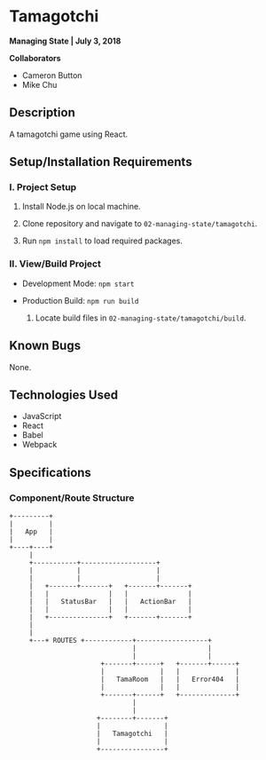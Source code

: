 # Tamagotchi

**Managing State | July 3, 2018**

**Collaborators**

- Cameron Button
- Mike Chu

## Description

A tamagotchi game using React.

## Setup/Installation Requirements

### I. Project Setup

1. Install Node.js on local machine.

2. Clone repository and navigate to `02-managing-state/tamagotchi`.

3. Run `npm install` to load required packages.

### II. View/Build Project

- Development Mode: `npm start`

- Production Build: `npm run build`

  1. Locate build files in `02-managing-state/tamagotchi/build`.

## Known Bugs

None.

## Technologies Used

- JavaScript
- React
- Babel
- Webpack

## Specifications

### Component/Route Structure

```
+---------+
|         |
|   App   |
|         |
+----+----+
     |
     +-----------+-------------------+
     |           |                   |
     |           |                   |
     |   +-------+-------+   +-------+-------+
     |   |               |   |               |
     |   |   StatusBar   |   |   ActionBar   |
     |   |               |   |               |
     |   +---------------+   +-------+-------+
     |
     |
     +---+ ROUTES +------------+------------------+
                               |                  |
                               |                  |
                       +-------+------+   +-------+------+
                       |              |   |              |
                       |   TamaRoom   |   |   Error404   |
                       |              |   |              |
                       +-------+------+   +--------------+
                               |
                               |
                      +--------+-------+
                      |                |
                      |   Tamagotchi   |
                      |                |
                      +----------------+
```
